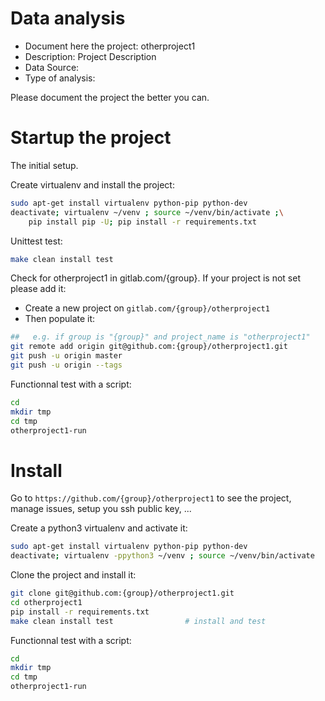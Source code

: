 # Data analysis
- Document here the project: otherproject1
- Description: Project Description
- Data Source:
- Type of analysis:

Please document the project the better you can.

# Startup the project

The initial setup.

Create virtualenv and install the project:
```bash
sudo apt-get install virtualenv python-pip python-dev
deactivate; virtualenv ~/venv ; source ~/venv/bin/activate ;\
    pip install pip -U; pip install -r requirements.txt
```

Unittest test:
```bash
make clean install test
```

Check for otherproject1 in gitlab.com/{group}.
If your project is not set please add it:

- Create a new project on `gitlab.com/{group}/otherproject1`
- Then populate it:

```bash
##   e.g. if group is "{group}" and project_name is "otherproject1"
git remote add origin git@github.com:{group}/otherproject1.git
git push -u origin master
git push -u origin --tags
```

Functionnal test with a script:

```bash
cd
mkdir tmp
cd tmp
otherproject1-run
```

# Install

Go to `https://github.com/{group}/otherproject1` to see the project, manage issues,
setup you ssh public key, ...

Create a python3 virtualenv and activate it:

```bash
sudo apt-get install virtualenv python-pip python-dev
deactivate; virtualenv -ppython3 ~/venv ; source ~/venv/bin/activate
```

Clone the project and install it:

```bash
git clone git@github.com:{group}/otherproject1.git
cd otherproject1
pip install -r requirements.txt
make clean install test                # install and test
```
Functionnal test with a script:

```bash
cd
mkdir tmp
cd tmp
otherproject1-run
```

